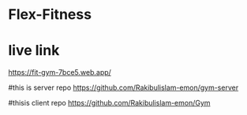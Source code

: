 # Flex-Fitness
# live link 
https://fit-gym-7bce5.web.app/

#this is server repo
https://github.com/Rakibulislam-emon/gym-server

#thisis client repo
https://github.com/Rakibulislam-emon/Gym

